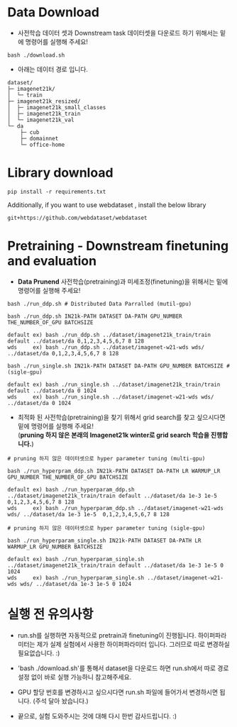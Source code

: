 # Data Download
* 사전학습 데이터 셋과 Downstream task 데이터셋을 다운로드 하기 위해서는 밑에 명령어를 실행해 주세요! 
```
bash ./download.sh
```
* 아래는 데이터 경로 입니다. 
```
dataset/
├─ imagenet21k/
│  └─ train
├─ imagenet21k_resized/
│  ├─ imagenet21k_small_classes 
│  ├─ imagenet21k_train  
│  └─ imagenet21k_val
└─ da
    ├─ cub
    ├─ domainnet
    └─ office-home
```
# Library download
```
pip install -r requirements.txt
```

Additionally, if you want to use webdataset , install the below library
```
git+https://github.com/webdataset/webdataset
```


# Pretraining - Downstream finetuning and evaluation 

* **Data Prunend** 사전학습(pretraining)과 미세조정(finetuning)을 위해서는 밑에 명령어를 실행해 주세요! 
```
bash ./run_ddp.sh # Distributed Data Parralled (mutil-gpu) 

bash ./run_ddp.sh IN21k-PATH DATASET DA-PATH GPU_NUMBER THE_NUMBER_OF_GPU BATCHSIZE

default ex) bash ./run_ddp.sh ../dataset/imagenet21k_train/train default ../dataset/da 0,1,2,3,4,5,6,7 8 128
wds     ex) bash ./run_ddp.sh ../dataset/imagenet-w21-wds wds/ ../dataset/da 0,1,2,3,4,5,6,7 8 128
```
```
bash ./run_single.sh IN21k-PATH DATASET DA-PATH GPU_NUMBER BATCHSIZE # (sigle-gpu)

default ex) bash ./run_single.sh ../dataset/imagenet21k_train/train default ../dataset/da 0 1024
wds     ex) bash ./run_single.sh ../dataset/imagenet-w21-wds wds/ ../dataset/da 0 1024
```

* 최적화 된 사전학습(pretraining)을 찾기 위해서 grid search를 찾고 싶으시다면 밑에 명령어를 실행해 주세요!<br/>
(**pruning 하지 않은 본래의 Imagenet21k winter로 grid search 학습을 진행합니다.**)
```
# pruning 하지 않은 데이터셋으로 hyper parameter tuning (multi-gpu) 

bash ./run_hyperpram_ddp.sh IN21k-PATH DATASET DA-PATH LR WARMUP_LR GPU_NUMBER THE_NUMBER_OF_GPU BATCHSIZE

default ex) bash ./run_hyperparam_ddp.sh ../dataset/imagenet21k_train/train default ../dataset/da 1e-3 1e-5 0,1,2,3,4,5,6,7 8 128
wds     ex) bash ./run_hyperparam_ddp.sh ../dataset/imagenet-w21-wds wds/ ../dataset/da 1e-3 1e-5  0,1,2,3,4,5,6,7 8 128
```
```
# pruning 하지 않은 데이터셋으로 hyper parameter tuning (sigle-gpu)

bash ./run_hyperparam_single.sh IN21k-PATH DATASET DA-PATH LR WARMUP_LR GPU_NUMBER BATCHSIZE

default ex) bash ./run_hyperparam_single.sh ../dataset/imagenet21k_train/train default ../dataset/da 1e-3 1e-5 0 1024
wds     ex) bash ./run_hyperparam_single.sh ../dataset/imagenet-w21-wds wds/ ../dataset/da 1e-3 1e-5 0 1024
```

# 실행 전 유의사항

* run.sh를 실행하면 자동적으로 pretrain과 finetuning이 진행됩니다. 하이퍼파라미터는 제가 실제 실험에서 사용한 하이퍼파라미터 입니다. 그러므로 따로 변경하실 필요없습니다. :)

* 'bash ./download.sh'를 통해서 dataset을 다운로드 하면 run.sh에서 따로 경로 설정 없이 바로 실행 가능하니 참고해주세요.

* GPU 할당 번호를 변경하시고 싶으시다면 run.sh 파일에 들어가서 변경하시면 됩니다. (주석 달아 놨습니다.)

* 끝으로, 실험 도와주시는 것에 대해 다시 한번 감사드립니다. :)